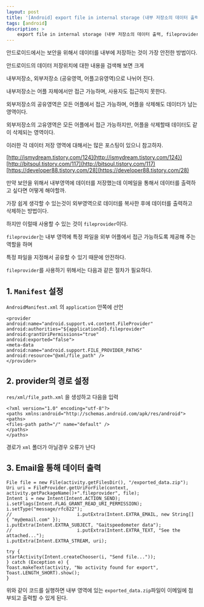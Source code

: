 ```yaml
---
layout: post
title: '[Android] export file in internal storage (내부 저장소의 데이터 출력, fileprovider)'
tags: [android]
description: >
    export file in internal storage (내부 저장소의 데이터 출력, fileprovider)
---
```


안드로이드에서는 보안을 위해서 데이터를 내부에 저장하는 것이 가장 안전한 방법이다. 

안드로이드의 데이터 저장위치에 대한 내용을 검색해 보면 크게 

내부저장소, 외부저장소 (공유영역, 어플고유영역)으로 나뉘어 진다.

내부저장소는 어플 자체에서만 접근 가능하며, 사용자도 접근하지 못한다. 

외부저장소의 공유영역은 모든 어플에서 접근 가능하며, 어플을 삭제해도 데이터가 남는 영역이다. 

외부저장소의 고유영역은 모든 어플에서 접근 가능하지만, 어플을 삭제할때 데이터도 같이 삭제되는 영역이다.

이러한 각 데이터 저장 영역에 대해서는 많은 포스팅이 있으니 참고하자.

[http://ismydream.tistory.com/124](http://ismydream.tistory.com/124})
[http://bitsoul.tistory.com/117](http://bitsoul.tistory.com/117)
[https://developer88.tistory.com/28](https://developer88.tistory.com/28)

만약 보안을 위해서 내부영역에 데이터를 저장했는데 이메일을 통해서 데이터를 출력하고 싶다면 어떻게 해야할까.

가장 쉽게 생각할 수 있는것이 외부영역으로 데이터를 복사한 후에 데이터를 출력하고 삭제하는 방법이다. 

하지만 이럴때 사용할 수 있는 것이 `fileprovider`이다. 

`fileprovider`는 내부 영역에 특정 파일을 외부 어플에서 접근 가능하도록 제공해 주는 역할을 하며

특정 파일을 지정해서 공유할 수 있기 때문에 안전하다. 

`fileprovider`를 사용하기 위해서는 다음과 같은 절차가 필요하다. 


## 1. `Manifest` 설정

`AndroidManifest.xml` 의 `application` 안쪽에 선언

```
<provider
android:name="android.support.v4.content.FileProvider"
android:authorities="${applicationId}.fileprovider"
android:grantUriPermissions="true"
android:exported="false">
<meta-data
android:name="android.support.FILE_PROVIDER_PATHS"
android:resource="@xml/file_path" />
</provider>
```

## 2. provider의 경로 설정

`res/xml/file_path.xml` 을 생성하고 다음을 입력

```
<?xml version="1.0" encoding="utf-8"?>
<paths xmlns:android="http://schemas.android.com/apk/res/android">
<paths>
<files-path path="/" name="default" />
</paths>
</paths>
```

경로가 `xml` 폴더가 아닐경우 오류가 난다


## 3. Email을 통해 데이터 출력

```
File file = new File(activity.getFilesDir(), "/exported_data.zip");
Uri uri = FileProvider.getUriForFile(context, activity.getPackageName()+".fileprovider", file);
Intent i = new Intent(Intent.ACTION_SEND);
i.setFlags(Intent.FLAG_GRANT_READ_URI_PERMISSION);
i.setType("message/rfc822");
//                        i.putExtra(Intent.EXTRA_EMAIL, new String[] { "my@email.com" });
i.putExtra(Intent.EXTRA_SUBJECT, "Gaitspeedometer data");
//                        i.putExtra(Intent.EXTRA_TEXT, "See the attached...");
i.putExtra(Intent.EXTRA_STREAM, uri);

try {
startActivity(Intent.createChooser(i, "Send file..."));
} catch (Exception e) {
Toast.makeText(activity, "No activity found for export", Toast.LENGTH_SHORT).show();
}
```

위와 같이 코드를 실행하면 내부 영역에 있는 `exported_data.zip`파일이 이메일에 첨부되고 출력할 수 있게 된다.


